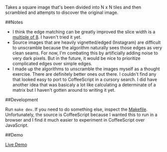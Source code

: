 Takes a square image that's been divided into N x N tiles and then scrambled and
attempts to discover the original image.


##Notes

* I think the edge matching can be greatly improved the slice width is a
  [multiple of 8]. I haven't tried it yet.
* Source images that are heavily vignetted/edged (Instagram) are difficult to
  unscramble because the algorithm naturally sees those edges as very clean
  seams. For now, I'm combating this by artificially adding noise to very dark
  pixels. But in the future, it would be nice to prioritize complicated edges
  over simple edges.
* I made up the algorithms to unscramble the images myself as a thought
  exercise. There are definitely better ones out there. I couldn't find any that
  looked easy to port to CoffeeScript in a cursory search. I did have another
  idea that was basicaly a lot like calculating a determinate of a matrix but I
  haven't gotten around to writing it yet.


##Development

Run `make dev`. If you need to do something else, inspect the [Makefile].
Unfortunately, the source is CoffeeScript because I wanted this to run in a
browser and I find it much easier to experiment in CoffeeScript over JavaScript.


##Demo

[Live Demo]


[multiple of 8]: https://en.wikipedia.org/wiki/JPEG#Discrete_cosine_transform
[Makefile]: https://github.com/crccheck/tilecheat/blob/master/Makefile
[Live Demo]: http://crccheck.github.com/tilecheat/


